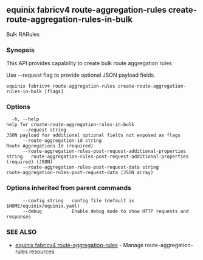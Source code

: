 ## equinix fabricv4 route-aggregation-rules create-route-aggregation-rules-in-bulk

Bulk RARules

### Synopsis

This API provides capability to create bulk route aggregation rules

Use --request flag to provide optional JSON payload fields.

```
equinix fabricv4 route-aggregation-rules create-route-aggregation-rules-in-bulk [flags]
```

### Options

```
  -h, --help                                                                help for create-route-aggregation-rules-in-bulk
      --request string                                                      JSON payload for additional optional fields not exposed as flags
      --route-aggregation-id string                                         Route Aggregations Id (required)
      --route-aggregation-rules-post-request-additional-properties string   route-aggregation-rules-post-request-additional-properties (required) (JSON)
      --route-aggregation-rules-post-request-data string                    route-aggregation-rules-post-request-data (JSON array)
```

### Options inherited from parent commands

```
      --config string   config file (default is $HOME/equinix/equinix.yaml)
      --debug           Enable debug mode to show HTTP requests and responses
```

### SEE ALSO

* [equinix fabricv4 route-aggregation-rules](equinix_fabricv4_route-aggregation-rules.md)	 - Manage route-aggregation-rules resources

